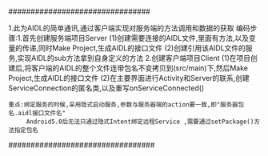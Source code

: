 ################################

1.此为AIDL的简单通讯,通过客户端实现对服务端的方法调用和数据的获取
编码步骤:1.首先创建服务端项目Server
          (1)创建需要连接的AIDL文件,里面有方法,以及变量的传递,同时Make Project,生成AIDL的接口文件
          (2)创建引用该AIDL文件的服务,实现AIDL的sub方法拿到自身定义的方法
        2.创建客户端项目Client
          (1)在项目创建后,将客户端的AIDL的整个文件连带包名不变拷贝到(src/main)下,然后Make Project,生成AIDL的接口文件
          (2)在主要界面进行Activity和Server的联系,创建ServiceConnection的匿名类,以及重写onServiceConnected()

    重点:绑定服务的时候,采用隐式启动服务,参数与服务器端的action要一致,即"服务器包名.aidl接口文件名"  
         Android5.0后无法只通过隐式Intent绑定远程Service ,需要通过setPackage()方法指定包名 
#################################

